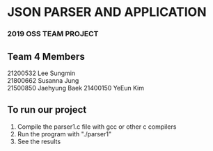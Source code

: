 # **JSON PARSER AND APPLICATION**  
### 2019 OSS TEAM PROJECT
  
  
## Team 4 Members  
21200532 Lee Sungmin  
21800662 Susanna Jung  
21500850 Jaehyung Baek
21400150 YeEun Kim

  
  
## To run our project

1. Compile the parser1.c file with gcc or other c compilers
2. Run the program with "./parser1"
3. See the results
